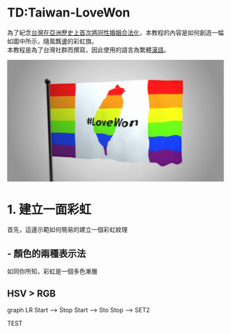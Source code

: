 # TD:Taiwan-LoveWon
為了紀念[台灣在亞洲歷史上首次將同性婚姻合法化](https://zh.wikipedia.org/wiki/%E8%87%BA%E7%81%A3%E5%90%8C%E6%80%A7%E5%A9%9A%E5%A7%BB)，本教程的內容是如何創造一幅如圖中所示，隨風飄盪的彩虹旗。  
本教程是為了台灣社群而撰寫，因此使用的語言為繁體[漢語](https://zh.wikipedia.org/wiki/漢語)。

![rainbow flag](screenshots/bg.jpeg)

# 1. 建立一面彩虹 
首先，這邊示範如何簡易的建立一個彩虹紋理

## - 顏色的兩種表示法 ##

如同你所知，彩虹是一個多色漸層

## HSV > RGB

<script type="text/javascript" src="https://cdnjs.cloudflare.com/ajax/libs/mermaid/7.1.0/mermaid.min.js"></script>

<div class="mermaid">
graph LR
    Start --> Stop
	Start --> Sto
	Stop --> SET2
</div>

TEST